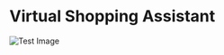 # Virtual Shopping Assistant

![Test Image](https://raw.githubusercontent.com/utkarshx27/virtual_shopping_assistant/d86fa2a44c09bf1b1644089493000560740f2a9d/docs/User%20Prompt.png)

